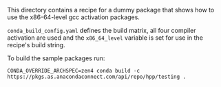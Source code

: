 This directory contains a recipe for a dummy package that shows how to use the
x86-64-level gcc activation packages.

`conda_build_config.yaml` defines the build matrix, all four compiler
activation are used and the `x86_64_level` variable is set for use in the
recipe's build string.

To build the sample packages run:
```
CONDA_OVERRIDE_ARCHSPEC=zen4 conda build -c https://pkgs.as.anacondaconnect.com/api/repo/hpp/testing .
```
